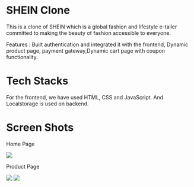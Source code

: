 # SHEIN Clone
This is a clone of SHEIN which is a global fashion and lifestyle e-tailer committed to making the beauty of fashion accessible to everyone.

Features :
Built authentication and integrated it with the frontend, Dynamic product page, payment gateway,Dynamic cart page with coupon functionality.

# Tech Stacks
For the frontend, we have used HTML, CSS and JavaScript. And Localstorage is used on backend.

# Screen Shots

<p>Home Page</p>
<img src="https://github.com/noorikhan/sheinProject/blob/main/screenShots/homePage.png?raw=true">

<p>Product Page</p>
<img src="https://github.com/noorikhan/sheinProject/blob/main/screenShots/productPage1.png?raw=true">
<img src="https://github.com/noorikhan/sheinProject/blob/main/screenShots/productPage2.png?raw=true">


<!-- 1 - starting page is index.html
2 - right promocode is "HOT1111"
3 - to see products, click on home and beauty tabs' "black friday" image
4 - functionalities are - sign in and sign up, filter, cart, favourites, checkout, payment, cart items count and favourites items count. -->
